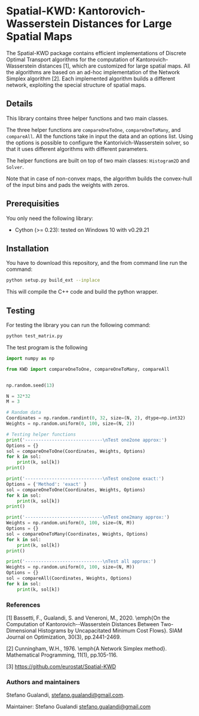 # Spatial-KWD: Kantorovich-Wasserstein Distances for Large Spatial Maps

The Spatial-KWD package contains efficient implementations of Discrete Optimal Transport algorithms for the computation of Kantorovich-Wasserstein distances [1], which are customized for large spatial maps.
All the algorithms are based on an ad-hoc implementation of the Network Simplex algorithm [2].
Each implemented algorithm builds a different network, exploiting the special structure of spatial maps.

## Details
This library contains three helper functions and two main classes.

The three helper functions are `compareOneToOne`, `compareOneToMany`, and `compareAll`. All the functions take in input the data and an options list. Using the options is possible to configure the Kantorivich-Wasserstein solver, so that it uses different algorithms with different parameters.

The helper functions are built on top of two main classes: `Histogram2D` and `Solver`.

Note that in case of non-convex maps, the algorithm builds the convex-hull of the input bins and pads the weights with zeros.

## Prerequisities

You only need the following library:

* Cython (>= 0.23): tested on Windows 10 with v0.29.21

## Installation

You have to download this repository, and the from command line run the command:

```bash
python setup.py build_ext --inplace
```

This will compile the C++ code and build the python wrapper.

## Testing

For testing the library you can run the following command:

```bash
python test_matrix.py
```

The test program is the following

```python
import numpy as np

from KWD import compareOneToOne, compareOneToMany, compareAll


np.random.seed(13)

N = 32*32
M = 3

# Random data
Coordinates = np.random.randint(0, 32, size=(N, 2), dtype=np.int32)
Weights = np.random.uniform(0, 100, size=(N, 2))

# Testing helper functions
print('-----------------------------\nTest one2one approx:')
Options = {}
sol = compareOneToOne(Coordinates, Weights, Options)
for k in sol:
    print(k, sol[k])
print()

print('-----------------------------\nTest one2one exact:')
Options = {'Method': 'exact' }
sol = compareOneToOne(Coordinates, Weights, Options)
for k in sol:
    print(k, sol[k])
print()

print('-----------------------------\nTest one2many approx:')
Weights = np.random.uniform(0, 100, size=(N, M))
Options = {}
sol = compareOneToMany(Coordinates, Weights, Options)
for k in sol:
    print(k, sol[k])
print()

print('-----------------------------\nTest all approx:')
Weights = np.random.uniform(0, 100, size=(N, M))
Options = {}
sol = compareAll(Coordinates, Weights, Options)
for k in sol:
    print(k, sol[k])
```

### References
[1] Bassetti, F., Gualandi, S. and Veneroni, M., 2020. \emph{On the Computation of Kantorovich--Wasserstein Distances Between Two-Dimensional Histograms by Uncapacitated Minimum Cost Flows}. SIAM Journal on Optimization, 30(3), pp.2441-2469.

[2] Cunningham, W.H., 1976. \emph{A Network Simplex method}. Mathematical Programming, 11(1), pp.105-116.

[3] https://github.com/eurostat/Spatial-KWD

### Authors and maintainers
Stefano Gualandi, stefano.gualandi@gmail.com.

Maintainer: Stefano Gualandi <stefano.gualandi@gmail.com>
